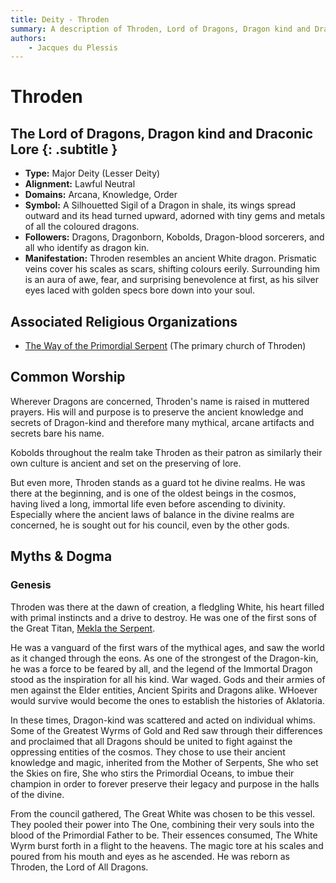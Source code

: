 ```yaml
---
title: Deity - Throden
summary: A description of Throden, Lord of Dragons, Dragon kind and Draconic Lore.
authors:
    - Jacques du Plessis
---
```

# Throden
## The Lord of Dragons, Dragon kind and Draconic Lore {: .subtitle }

* **Type:** Major Deity (Lesser Deity)
* **Alignment:** Lawful Neutral
* **Domains:** Arcana, Knowledge, Order
* **Symbol:** A Silhouetted Sigil of a Dragon in shale, its wings spread outward and its head turned upward, adorned with tiny gems and metals of all the coloured dragons.
* **Followers:** Dragons, Dragonborn, Kobolds, Dragon-blood sorcerers, and all who identify as dragon kin.
* **Manifestation:** Throden resembles an ancient White dragon. Prismatic veins cover his scales as scars, shifting colours eerily. Surrounding him is an aura of awe, fear, and surprising benevolence at first, as his silver eyes laced with golden specs bore down into your soul.

## Associated Religious Organizations
* [The Way of the Primordial Serpent](/religion/organizations/way_of_the_primordial_serpent) (The primary church of Throden)

## Common Worship
Wherever Dragons are concerned, Throden's name is raised in muttered prayers. His will and purpose is to preserve the ancient knowledge and secrets of Dragon-kind and therefore many mythical, arcane artifacts and secrets bare his name.

Kobolds throughout the realm take Throden as their patron as similarly their own culture is ancient and set on the preserving of lore.

But even more, Throden stands as a guard tot he divine realms. He was there at the beginning, and is one of the oldest beings in the cosmos, having lived a long, immortal life even before ascending to divinity. Especially where the ancient laws of balance in the divine realms are concerned, he is sought out for his council, even by the other gods.

## Myths & Dogma
### Genesis
Throden was there at the dawn of creation, a fledgling White, his heart filled with primal instincts and a drive to destroy.  He was one of the first sons of the Great Titan, [Mekla the Serpent](/history/artifacts/book_of_arath_aev#book-two-the-old-ones).

He was a vanguard of the first wars of the mythical ages, and saw the world as it changed through the eons. As one of the strongest of the Dragon-kin, he was a force to be feared by all, and the legend of the Immortal Dragon stood as the inspiration for all his kind. War waged. Gods and their armies of men against the Elder entities, Ancient Spirits and Dragons alike. WHoever would survive would become the ones to establish the histories of Aklatoria.

In these times, Dragon-kind was scattered and acted on individual whims. Some of the Greatest Wyrms of Gold and Red saw through their differences and proclaimed that all Dragons should be united to fight against the oppressing entities of the cosmos.  They chose to use their ancient knowledge and magic, inherited from the Mother of Serpents, She who set the Skies on fire, She who stirs the Primordial Oceans, to imbue their champion in order to forever preserve their legacy and purpose in the halls of the divine.

From the council gathered, The Great White was chosen to be this vessel.  They pooled their power into The One, combining their very souls into the blood of the Primordial Father to be. Their essences consumed, The White Wyrm burst forth in a flight to the heavens. The magic tore at his scales and poured from his mouth and eyes as he ascended.  He was reborn as Throden, the Lord of All Dragons.
